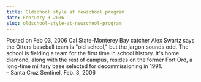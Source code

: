 ```yaml
---
title: Oldschool style at newschool program
date: February 3 2006
slug: oldschool-style-at-newschool-program
---
```





<span class="date">Posted on Feb 03, 2006    </span>
Cal State-Monterey Bay catcher Alex Swartz says the Otters baseball
team is &quot;old school,&quot; but the jargon sounds odd. The school is
fielding a team for the first time in school history. It&apos;s home
diamond, along with the rest of campus, resides on the former Fort
Ord, a long-time military base selected for decommissioning in
1991.<br>
&#x2013; Santa Cruz Sentinel, Feb. 3, 2006<br/></br>




